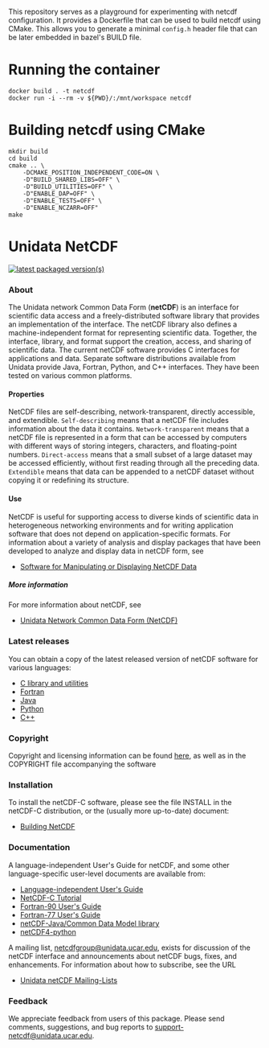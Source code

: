 This repository serves as a playground for experimenting with netcdf configuration. It provides a Dockerfile that can be used to build netcdf using CMake. This allows you to generate a minimal `config.h` header file that can be later embedded in bazel's BUILD file.

# Running the container
```
docker build . -t netcdf
docker run -i --rm -v ${PWD}/:/mnt/workspace netcdf
```

# Building netcdf using CMake
```
mkdir build
cd build
cmake .. \
    -DCMAKE_POSITION_INDEPENDENT_CODE=ON \
    -D"BUILD_SHARED_LIBS=OFF" \
    -D"BUILD_UTILITIES=OFF" \
    -D"ENABLE_DAP=OFF" \
    -D"ENABLE_TESTS=OFF" \
    -D"ENABLE_NCZARR=OFF"
make
```

# Unidata NetCDF

[![latest packaged version(s)](https://repology.org/badge/latest-versions/netcdf.svg)](https://repology.org/project/netcdf/badges)

### About
The Unidata network Common Data Form (**netCDF**) is an interface for
scientific data access and a freely-distributed software library that
provides an implementation of the interface.  The netCDF library also
defines a machine-independent format for representing scientific data.
Together, the interface, library, and format support the creation,
access, and sharing of scientific data.  The current netCDF software
provides C interfaces for applications and data.  Separate software
distributions available from Unidata provide Java, Fortran, Python,
and C++ interfaces.  They have been tested on various common
platforms.

#### Properties
NetCDF files are self-describing, network-transparent, directly
accessible, and extendible.  `Self-describing` means that a netCDF file
includes information about the data it contains.  `Network-transparent`
means that a netCDF file is represented in a form that can be accessed
by computers with different ways of storing integers, characters, and
floating-point numbers.  `Direct-access` means that a small subset of a
large dataset may be accessed efficiently, without first reading through
all the preceding data.  `Extendible` means that data can be appended to
a netCDF dataset without copying it or redefining its structure.

#### Use
NetCDF is useful for supporting access to diverse kinds of scientific
data in heterogeneous networking environments and for writing
application software that does not depend on application-specific
formats.  For information about a variety of analysis and display
packages that have been developed to analyze and display data in
netCDF form, see

* [Software for Manipulating or Displaying NetCDF Data](https://www.unidata.ucar.edu/netcdf/software.html)

##### More information
For more information about netCDF, see

* [Unidata Network Common Data Form (NetCDF)](https://www.unidata.ucar.edu/netcdf/)

### Latest releases
You can obtain a copy of the latest released version of netCDF
software for various languages:

* [C library and utilities](http://github.com/Unidata/netcdf-c)
* [Fortran](http://github.com/Unidata/netcdf-fortran)
* [Java](https://downloads.unidata.ucar.edu/netcdf-java/)
* [Python](http://github.com/Unidata/netcdf4-python)
* [C++](http://github.com/Unidata/netcdf-cxx4)

### Copyright
Copyright and licensing information can be found [here](https://www.unidata.ucar.edu/software/netcdf/copyright.html), as well as in the COPYRIGHT file accompanying the software

### Installation
To install the netCDF-C software, please see the file INSTALL in the
netCDF-C distribution, or the (usually more up-to-date) document:

* [Building NetCDF](https://docs.unidata.ucar.edu/netcdf-c/current/winbin.html)

### Documentation
A language-independent User's Guide for netCDF, and some other
language-specific user-level documents are available from:

* [Language-independent User's Guide](https://docs.unidata.ucar.edu/nug/current/index.html#user_guide)
* [NetCDF-C Tutorial](https://docs.unidata.ucar.edu/netcdf-c/current/tutorial_8dox.html)
* [Fortran-90 User's Guide](https://docs.unidata.ucar.edu/netcdf-fortran/current/f90_The-NetCDF-Fortran-90-Interface-Guide.html)
* [Fortran-77 User's Guide](https://docs.unidata.ucar.edu/netcdf-fortran/current/nc_f77_interface_guide.html)
* [netCDF-Java/Common Data Model library](https://docs.unidata.ucar.edu/netcdf-java/current/userguide/)
* [netCDF4-python](http://unidata.github.io/netcdf4-python/)

A mailing list, netcdfgroup@unidata.ucar.edu, exists for discussion of
the netCDF interface and announcements about netCDF bugs, fixes, and
enhancements.  For information about how to subscribe, see the URL

* [Unidata netCDF Mailing-Lists](https://www.unidata.ucar.edu/netcdf/mailing-lists.html)

### Feedback
We appreciate feedback from users of this package.  Please send comments, suggestions, and bug reports to <support-netcdf@unidata.ucar.edu>.  
